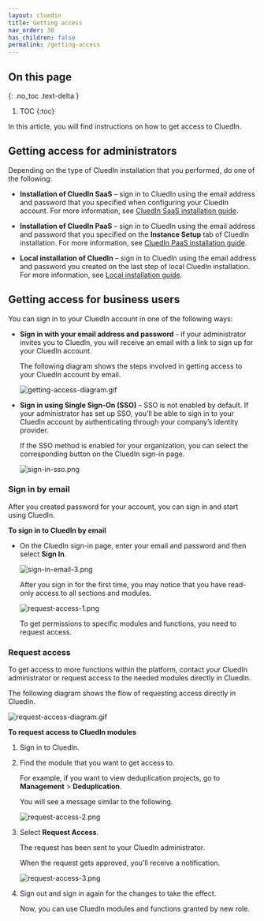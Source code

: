 ```yaml
---
layout: cluedin
title: Getting access
nav_order: 30
has_children: false
permalink: /getting-access
---
```


## On this page
{: .no_toc .text-delta }
1. TOC
{:toc}

In this article, you will find instructions on how to get access to CluedIn.

## Getting access for administrators

Depending on the type of CluedIn installation that you performed, do one of the following:

- **Installation of CluedIn SaaS** – sign in to CluedIn using the email address and password that you specified when configuring your CluedIn account. For more information, see [CluedIn SaaS installation guide](/deployment/saas#configure-an-account-with-cluedin).

- **Installation of CluedIn PaaS** – sign in to CluedIn using the email address and password that you specified on the **Instance Setup** tab of CluedIn installation. For more information, see [CluedIn PaaS installation guide](/deployment/azure-marketplace/step-3#complete-the-instance-setup-tab).

- **Local installation of CluedIn** – sign in to CluedIn using the email address and password you created on the last step of local CluedIn installation. For more information, see [Local installation guide](/deployment/local/step-2).

## Getting access for business users

You can sign in to your CluedIn account in one of the following ways:

- **Sign in with your email address and password** - if your administrator invites you to CluedIn, you will receive an email with a link to sign up for your CluedIn account.

    The following diagram shows the steps involved in getting access to your CluedIn account by email.

    ![getting-access-diagram.gif](../../assets/images/getting-access/getting-access-diagram.gif)

- **Sign in using Single Sign-On (SSO)** – SSO is not enabled by default. If your administrator has set up SSO, you’ll be able to sign in to your CluedIn account by authenticating through your company’s identity provider.

    If the SSO method is enabled for your organization, you can select the corresponding button on the CluedIn sign-in page.

    ![sign-in-sso.png](../../assets/images/getting-access/sign-in-sso.png)

### Sign in by email

After you created password for your account, you can sign in and start using CluedIn.

**To sign in to CluedIn by email**

- On the CluedIn sign-in page, enter your email and password and then select **Sign In**.

    ![sign-in-email-3.png](../../assets/images/getting-access/sign-in-email-3.png)

    After you sign in for the first time, you may notice that you have read-only access to all sections and modules.

    ![request-access-1.png](../../assets/images/getting-access/request-access-1.png)

    To get permissions to specific modules and functions, you need to request access.

### Request access

To get access to more functions within the platform, contact your CluedIn administrator or request access to the needed modules directly in CluedIn.

The following diagram shows the flow of requesting access directly in CluedIn.

![request-access-diagram.gif](../../assets/images/getting-access/request-access-diagram.gif)

**To request access to CluedIn modules**

1. Sign in to CluedIn.

1. Find the module that you want to get access to.

    For example, if you want to view deduplication projects, go to **Management** > **Deduplication**.

    You will see a message similar to the following.

    ![request-access-2.png](../../assets/images/getting-access/request-access-2.png)

1. Select **Request Access**.

    The request has been sent to your CluedIn administrator.

    When the request gets approved, you'll receive a notification.

    ![request-access-3.png](../../assets/images/getting-access/request-access-3.png)

1. Sign out and sign in again for the changes to take the effect.

    Now, you can use CluedIn modules and functions granted by new role.
